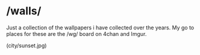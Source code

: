 # /walls/

Just a collection of the wallpapers i have collected over the years. My go to places for these are the /wg/ board on 4chan and Imgur.

(city/sunset.jpg)
